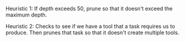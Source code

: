 Heuristic 1:
If depth exceeds 50, prune so that it doesn't exceed the maximum depth.

Heuristic 2:
Checks to see if we have a tool that a task requires us to produce.
Then prunes that task so that it doesn't create multiple tools.